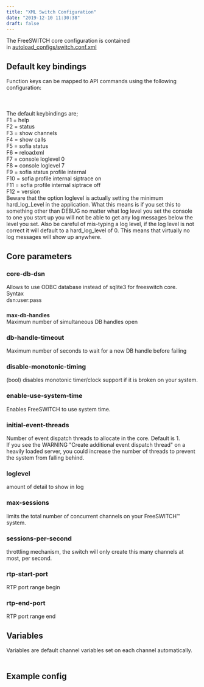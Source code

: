 ```yaml
---
title: "XML Switch Configuration"
date: "2019-12-10 11:30:38"
draft: false
---
```

The FreeSWITCH core configuration is contained in [autoload_configs/switch.conf.xml](http://git.freeswitch.org/git/freeswitch/tree/conf/vanilla/autoload_configs/switch.conf.xml)

<a name="r3E59"></a>
## **Default key bindings**
Function keys can be mapped to API commands using the following configuration:<br /><cli-keybindings><br /><key name="[1-12]" value="[api command]"/><br /></cli-keybindings><br />The default keybindings are;<br />F1 = help<br />F2 = status<br />F3 = show channels<br />F4 = show calls<br />F5 = sofia status<br />F6 = reloadxml<br />F7 = console loglevel 0<br />F8 = console loglevel 7<br />F9 = sofia status profile internal<br />F10 = sofia profile internal siptrace on<br />F11 = sofia profile internal siptrace off<br />F12 = version<br />Beware that the option loglevel is actually setting the minimum hard_log_Level in the application. What this means is if you set this to something other than DEBUG no matter what log level you set the console to one you start up you will not be able to get any log messages below the level you set. Also be careful of mis-typing a log level, if the log level is not correct it will default to a hard_log_level of 0. This means that virtually no log messages will show up anywhere.
<a name="JYmHz"></a>
## **Core parameters**
<a name="oH2mI"></a>
### **core-db-dsn**
Allows to use ODBC database instead of sqlite3 for freeswitch core.<br />Syntax<br />dsn:user:pass
<a name="tzZuV"></a>
### 
**max-db-handles**<br />Maximum number of simultaneous DB handles open
<a name="B5yQd"></a>
### **db-handle-timeout**
Maximum number of seconds to wait for a new DB handle before failing
<a name="ptDC6"></a>
### **disable-monotonic-timing**
(bool) disables monotonic timer/clock support if it is broken on your system.
<a name="poPRq"></a>
### **enable-use-system-time**
Enables FreeSWITCH to use system time.
<a name="HuusN"></a>
### **initial-event-threads**
Number of event dispatch threads to allocate in the core. Default is 1.<br />If you see the WARNING "Create additional event dispatch thread" on a heavily loaded server, you could increase the number of threads to prevent the system from falling behind.
<a name="7h1Vg"></a>
### **loglevel**
amount of detail to show in log
<a name="wZVbt"></a>
### **max-sessions**
limits the total number of concurrent channels on your FreeSWITCH™ system.
<a name="IIPBF"></a>
### **sessions-per-second**
throttling mechanism, the switch will only create this many channels at most, per second.
<a name="hYI3g"></a>
### **rtp-start-port**
RTP port range begin
<a name="kiczE"></a>
### **rtp-end-port**
RTP port range end
<a name="fKgc8"></a>
## **Variables**
Variables are default channel variables set on each channel automatically.<br /> 
<a name="0n4Zy"></a>
## **Example config**
<configuration name="switch.conf" description="Modules"><br /><settings><br /><!--Most channels to allow at once --><br /><param name="max-sessions" value="1000"/><br /><param name="sessions-per-second" value="30"/><br /><param name="loglevel" value="debug"/>

<!-- Maximum number of simultaneous DB handles open --><br /><param name="max-db-handles" value="50"/><br /><!-- Maximum number of seconds to wait for a new DB handle before failing --><br /><param name="db-handle-timeout" value="10"/>

</settings><br /><!--Any variables defined here will be available in every channel, in the dialplan etc --><br /><variables><br /><variable name="uk-ring" value="%(400,200,400,450);%(400,2200,400,450)"/><br /><variable name="us-ring" value="%(2000, 4000, 440.0, 480.0)"/><br /><variable name="bong-ring" value="v=4000;>=0;+=2;#(60,0);v=2000;%(940,0,350,440)"/><br /></variables><br /></configuration>

